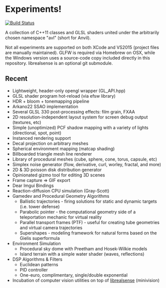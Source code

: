 # Experiments!

[![Build Status](https://travis-ci.org/ddiakopoulos/sandbox.svg?branch=master)](https://travis-ci.org/ddiakopoulos/sandbox)

A collection of C++11 classes and GLSL shaders united under the arbitrarily chosen namespace "avl" (short for Anvil). 

Not all experiments are supported on both XCode and VS2015 (project files are manually maintained). GLFW is required via Homebrew on OSX, while the Windows version uses a source-code copy included directly in this repository. librealsense is an optional git submodule.

## Recent
* Lightweight, header-only opengl wrapper (GL_API.hpp)
* GLSL shader program hot-reload (via efsw library)
* HDR + bloom + tonemapping pipeline
* Arkano22 SSAO implementation
* Several GLSL 330 post-processing effects: film grain, FXAA
* 2D resolution-independent layout system for screen debug output (textures, etc)
* Simple (unoptimized) PCF shadow mapping with a variety of lights (directional, spot, point)
* Instanced rendering support
* Decal projection on arbitrary meshes
* Spherical environment mapping (matcap shading)
* Billboarded triangle mesh line renderer
* Library of procedural meshes (cube, sphere, cone, torus, capsule, etc)
* Simplex noise generator (flow, derivative, curl, worley, fractal, and more)
* 2D & 3D poisson disk distribution generator
* Opinionated gizmo tool for editing 3D scenes
* Frame capture => GIF export
* Dear Imgui Bindings
* Reaction-diffusion CPU simulation (Gray-Scott)
* Gamedev and Procedural Geometry Algorithms
  * Ballistic trajectories - firing solutions for static and dynamic targets (i.e. tower defense)
  * Parabolic pointer - the computational geometry side of a teleportation mechanic for virtual reality
  * Parallel transport frames (PTF) - useful for creating tube geometries and virtual camera trajectories
  * Supershapes - modeling framework for natural forms based on the Gielis superformula
* Environment Simulation
  * Procedural sky dome with Preetham and Hosek-Wilkie models
  * Island terrain with a simple water shader (waves, reflections)
* DSP Algorithms & Filters
    * Euclidean patterns
    * PID controller
    * One-euro, complimentary, single/double exponential
* Incubation of computer vision utilities on top of [librealsense](https://www.github.com/IntelRealSense/librealsense) (minivision)
